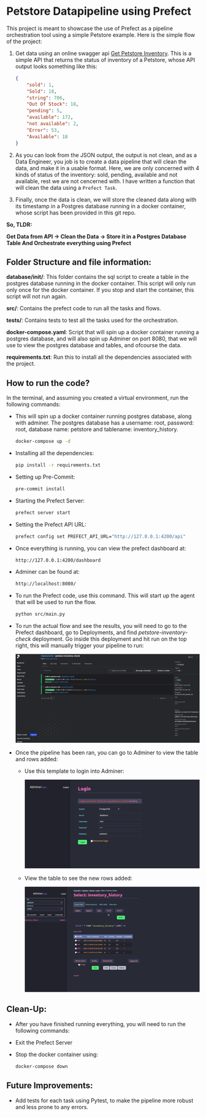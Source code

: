 # Petstore Datapipeline using Prefect

This project is meant to showcase the use of Prefect as a pipeline orchestration tool using a simple Petstore example. Here is the simple flow of the project:

1. Get data using an online swagger api [Get Petstore Inventory](https://petstore.swagger.io/#/store/getInventory). This is a simple API that returns the status of inventory of a Petstore, whose API output looks something like this:

    ```json
    {
        "sold": 1,
        "Sold": 18,
        "string": 706,
        "Out Of Stock": 18,
        "pending": 5,
        "available": 172,
        "not available": 2,
        "Error": 53,
        "Available": 18
    }
    ```

2. As you can look from the JSON output, the output is not clean, and as a Data Engineer, you job is to create a data pipeline that will clean the data, and make it in a usable format. Here, we are only concerned with 4 kinds of status of the inventory: sold, pending, available and not available, rest we are not cencerned with. I have written a function that will clean the data using a `Prefect Task`.

3. Finally, once the data is clean, we will store the cleaned data along with its timestamp in a Postgres database running in a docker container, whose script has been provided in this git repo.

**So, TLDR:**

**Get Data from API -> Clean the Data -> Store it in a Postgres Database Table
And Orchestrate everything using Prefect**

## Folder Structure and file information:

**database/init/**: This folder contains the sql script to create a table in the postgres database running in the docker container. This script will only run only once for the docker container. If you stop and start the container, this script will not run again.

**src/**: Contains the prefect code to run all the tasks and flows.

**tests/**: Contains tests to test all the tasks used for the orchestration.

**docker-compose.yaml**: Script that will spin up a docker container running a postgres database, and will also spin up Adminer on port 8080, that we will use to view the postgres database and tables, and ofcourse the data.

**requirements.txt**: Run this to install all the dependencies associated with the project.

## How to run the code?

In the terminal, and assuming you created a virtual environment, run the following commands:

- This will spin up a docker container running postgres database, along with adminer. The postgres database has a username: root, password: root, database name: petstore and tablename: inventory_history.

    ```bash
    docker-compose up -d
    ```

- Installing all the dependencies:

    ```bash
    pip install -r requirements.txt
    ```

- Setting up Pre-Commit:

    ```bash
    pre-commit install
    ```

- Starting the Prefect Server:

    ```bash
    prefect server start
    ```

- Setting the Prefect API URL:

    ```bash
    prefect config set PREFECT_API_URL="http://127.0.0.1:4200/api"
    ```

- Once everything is running, you can view the prefect dashboard at:

    ```bash
    http://127.0.0.1:4200/dashboard
    ```

- Adminer can be found at:

    ```bash
    http://localhost:8080/
    ```

- To run the Prefect code, use this command. This will start up the agent that will be used to run the flow.

    ```bash
    python src/main.py
    ```

- To run the actual flow and see the results, you will need to go to the Prefect dashboard, go to Deployments, and find *petstore-inventory-check* deployment. Go inside this deployment and hit run on the top right, this will manually trigger your pipeline to run:

    ![prefect_deployment](static/prefect_deployment.png)

- Once the pipeline has been ran, you can go to Adminer to view the table and rows added:

    - Use this template to login into Adminer:

        ![adminer_login](static/adminer-login.png)

    - View the table to see the new rows added:

        ![adminer_table](static/adminer_table.png)

## Clean-Up:

- After you have finished running everything, you will need to run the following commands:

- Exit the Prefect Server
- Stop the docker container using:

    ```bash
    docker-compose down
    ```

## Future Improvements:

- Add tests for each task using Pytest, to make the pipeline more robust and less prone to any errors.